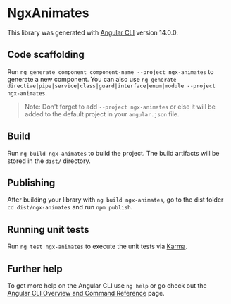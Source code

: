 # NgxAnimates

This library was generated with [Angular CLI](https://github.com/angular/angular-cli) version 14.0.0.

## Code scaffolding

Run `ng generate component component-name --project ngx-animates` to generate a new component. You can also use `ng generate directive|pipe|service|class|guard|interface|enum|module --project ngx-animates`.
> Note: Don't forget to add `--project ngx-animates` or else it will be added to the default project in your `angular.json` file. 

## Build

Run `ng build ngx-animates` to build the project. The build artifacts will be stored in the `dist/` directory.

## Publishing

After building your library with `ng build ngx-animates`, go to the dist folder `cd dist/ngx-animates` and run `npm publish`.

## Running unit tests

Run `ng test ngx-animates` to execute the unit tests via [Karma](https://karma-runner.github.io).

## Further help

To get more help on the Angular CLI use `ng help` or go check out the [Angular CLI Overview and Command Reference](https://angular.io/cli) page.
